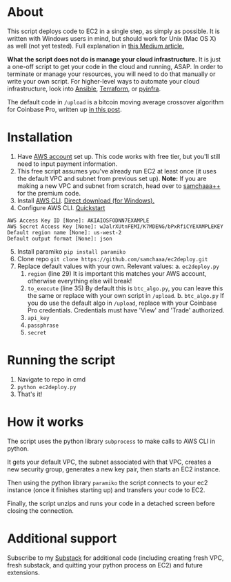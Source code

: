 <!-- # Table of contents
[About](#about)
[Installation](#installation)
[Running the script](#running-the-script)
[How it works](#how-it-works) -->

# About
This script deploys code to EC2 in a single step, as simply as possible. It is written with Windows users in mind, but should work for Unix (Mac OS X) as well (not yet tested). Full explanation in [this Medium article.](/)

**What the script does not do is manage your cloud infrastructure.** It is just a one-off script to get your code in the cloud and running, ASAP. In order to terminate or manage your resources, you will need to do that manually or write your own script. For higher-level ways to automate your cloud infrastructure, look into [Ansible](https://www.ansible.com/), [Terraform](https://www.terraform.io/), or [pyinfra](https://pyinfra.com/).

The default code in `/upload` is a bitcoin moving average crossover algorithm for Coinbase Pro, written up [in this post](https://samchaaa.medium.com/implement-this-simple-btc-usd-trend-following-algorithm-today-using-coinbase-pro-api-and-python-4c40998307ed).

# Installation
1. Have [AWS account](http://aws.amazon.com/) set up. This code works with free tier, but you'll still need to input payment information.
2. This free script assumes you've already run EC2 at least once (it uses the default VPC and subnet from previous set up). 
  **Note:** If you are making a new VPC and subnet from scratch, head over to [samchaaa++](https://samchaaa.substack.com/) for the premium code.
3. Install [AWS CLI](https://aws.amazon.com/cli/). 
  [Direct download (for Windows).](https://awscli.amazonaws.com/AWSCLIV2.msi)
4. Configure AWS CLI. 
  [Quickstart](https://docs.aws.amazon.com/cli/latest/userguide/cli-configure-quickstart.html)
```$ aws configure
AWS Access Key ID [None]: AKIAIOSFODNN7EXAMPLE
AWS Secret Access Key [None]: wJalrXUtnFEMI/K7MDENG/bPxRfiCYEXAMPLEKEY
Default region name [None]: us-west-2
Default output format [None]: json
```
5. Install paramiko
`pip install paramiko`
6. Clone repo
`git clone https://github.com/samchaaa/ec2deploy.git`
7. Replace default values with your own. Relevant values:
  a. `ec2deploy.py`
    1. `region` (line 29) It is important this matches your AWS account, otherwise everything else will break!
    2. `to_execute` (line 35) By default this is `btc_algo.py`, you can leave this the same or replace with your own script in `/upload`.
  b. `btc_algo.py` If you do use the default algo in `/upload`, replace with your Coinbase Pro credentials. Credentials must have 'View' and 'Trade' authorized.
    1. `api_key`
    2. `passphrase`
    3. `secret`

# Running the script
1. Navigate to repo in cmd
2. `python ec2deploy.py`
3. That's it!

# How it works
The script uses the python library `subprocess` to make calls to AWS CLI in python.

It gets your default VPC, the subnet associated with that VPC, creates a new security group, generates a new key pair, then starts an EC2 instance.

Then using the python library `paramiko` the script connects to your ec2 instance (once it finishes starting up) and transfers your code to EC2.

Finally, the script unzips and runs your code in a detached screen before closing the connection.

# Additional support
Subscribe to my [Substack](https://samchaaa.substack.com/) for additional code (including creating fresh VPC, fresh substack, and quitting your python process on EC2) and future extensions.
